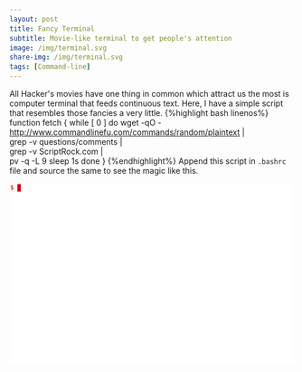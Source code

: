 ```yaml
---
layout: post
title: Fancy Terminal
subtitle: Movie-like terminal to get people's attention
image: /img/terminal.svg
share-img: /img/terminal.svg
tags: [Command-line]
---
```

All Hacker's movies have one thing in common which attract us the most is computer terminal that feeds continuous text. Here, I have a simple script that resembles those fancies a very little.
{%highlight bash linenos%}
function fetch {
while [ 0 ] 
do wget -qO - http://www.commandlinefu.com/commands/random/plaintext | \
grep -v questions/comments | \
grep -v ScriptRock.com |  \
pv -q -L 9
sleep 1s
done
}
{%endhighlight%}
Append this script in `.bashrc` file and source the same to see the magic like this.
&nbsp;

![hacker](img/hacker.gif)

